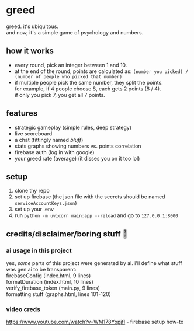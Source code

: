 # greed
greed. it's ubiquitous. <br>
and now, it's a simple game of psychology and numbers. <br>

## how it works
- every round, pick an integer between 1 and 10.
- at the end of the round, points are calculated as:
  `(number you picked) / (number of people who picked that number)`
- if multiple people pick the same number, they split the points.  
  for example, if 4 people choose 8, each gets 2 points (8 / 4).  
  if only you pick 7, you get all 7 points.

## features
- strategic gameplay (simple rules, deep strategy)
- live scoreboard
- a chat (fittingly named _bluff_)
- stats graphs showing numbers vs. points correlation
- firebase auth (log in with google)
- your greed rate (average) (it disses you on it too lol)

## setup 
1. clone thy repo
2. set up firebase (the json file with the secrets should be named `serviceAccountKeys.json`)
3. set up your .env
4. run `python -m uvicorn main:app --reload` and go to `127.0.0.1:8000`
   
## credits/disclaimer/boring stuff 🥀
### ai usage in this project
yes, _some_ parts of this project were generated by ai. i'll define what stuff was gen ai to be transparent: <br>
firebaseConfig (index.html, 9 lines)<br> 
formatDuration (index.html, 10 lines) <br> 
verify_firebase_token (main.py, 9 lines) <br>
formatting stuff (graphs.html, lines 101-120)
### video creds
https://www.youtube.com/watch?v=WM178YopjfI - firebase setup how-to <br>
